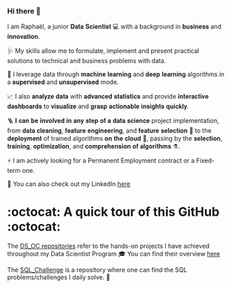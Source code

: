 ### Hi there 👋

I am Raphaël, a junior 𝐃𝐚𝐭𝐚 𝐒𝐜𝐢𝐞𝐧𝐭𝐢𝐬𝐭 💻 with a background in 𝐛𝐮𝐬𝐢𝐧𝐞𝐬𝐬 and 𝐢𝐧𝐧𝐨𝐯𝐚𝐭𝐢𝐨𝐧.

🩺 My skills allow me to formulate, implement and present practical solutions to technical and business problems with data.

🧠 I leverage data through 𝐦𝐚𝐜𝐡𝐢𝐧𝐞 𝐥𝐞𝐚𝐫𝐧𝐢𝐧𝐠 and 𝐝𝐞𝐞𝐩 𝐥𝐞𝐚𝐫𝐧𝐢𝐧𝐠 algorithms in a 𝐬𝐮𝐩𝐞𝐫𝐯𝐢𝐬𝐞𝐝 and 𝐮𝐧𝐬𝐮𝐩𝐞𝐫𝐯𝐢𝐬𝐞𝐝 mode. 

📈 I also 𝐚𝐧𝐚𝐥𝐲𝐳𝐞 𝐝𝐚𝐭𝐚 with  𝐚𝐝𝐯𝐚𝐧𝐜𝐞𝐝 𝐬𝐭𝐚𝐭𝐢𝐬𝐭𝐢𝐜𝐬 and provide 𝐢𝐧𝐭𝐞𝐫𝐚𝐜𝐭𝐢𝐯𝐞 𝐝𝐚𝐬𝐡𝐛𝐨𝐚𝐫𝐝𝐬 to 𝐯𝐢𝐬𝐮𝐚𝐥𝐢𝐳𝐞 and 𝐠𝐫𝐚𝐬𝐩 𝐚𝐜𝐭𝐢𝐨𝐧𝐚𝐛𝐥𝐞 𝐢𝐧𝐬𝐢𝐠𝐡𝐭𝐬 𝐪𝐮𝐢𝐜𝐤𝐥𝐲.

🪜 𝐈 𝐜𝐚𝐧 𝐛𝐞 𝐢𝐧𝐯𝐨𝐥𝐯𝐞𝐝 𝐢𝐧 𝐚𝐧𝐲 𝐬𝐭𝐞𝐩 𝐨𝐟 𝐚 𝐝𝐚𝐭𝐚 𝐬𝐜𝐢𝐞𝐧𝐜𝐞 project implementation, from 𝐝𝐚𝐭𝐚 𝐜𝐥𝐞𝐚𝐧𝐢𝐧𝐠, 𝐟𝐞𝐚𝐭𝐮𝐫𝐞 𝐞𝐧𝐠𝐢𝐧𝐞𝐞𝐫𝐢𝐧𝐠, and 𝐟𝐞𝐚𝐭𝐮𝐫𝐞 𝐬𝐞𝐥𝐞𝐜𝐭𝐢𝐨𝐧 🔨 to the 𝐝𝐞𝐩𝐥𝐨𝐲𝐦𝐞𝐧𝐭 of trained algorithms 𝐨𝐧 𝐭𝐡𝐞 𝐜𝐥𝐨𝐮𝐝 🚀, passing by the 𝐬𝐞𝐥𝐞𝐜𝐭𝐢𝐨𝐧, 𝐭𝐫𝐚𝐢𝐧𝐢𝐧𝐠, 𝐨𝐩𝐭𝐢𝐦𝐢𝐳𝐚𝐭𝐢𝐨𝐧, and 𝐜𝐨𝐦𝐩𝐫𝐞𝐡𝐞𝐧𝐬𝐢𝐨𝐧 𝐨𝐟 𝐚𝐥𝐠𝐨𝐫𝐢𝐭𝐡𝐦𝐬 ⚗️. 

⚡️ I am actively looking for a Permanent Employment contract or a Fixed-term one.

📌 You can also check out my LinkedIn [here](https://www.linkedin.com/in/klraphael/)

# :octocat: A quick tour of this GitHub :octocat:

The [DS_OC repositories](https://github.com/RKL13/RKL13/blob/main/DS_OC%20repositories.md) refer to the hands-on projects I have achieved throughout my Data Scientist Program :mortar_board:
You can find their overview [here](https://github.com/RKL13/RKL13/blob/main/DS_OC%20repositories.md) 

The [SQL_Challenge](https://github.com/RKL13/SQL_challenges) is a repository where one can find the SQL problems/challenges I daily solve. :honey_pot: 

<!--
**RKL13/RKL13** is a ✨ _special_ ✨ repository because its `README.md` (this file) appears on your GitHub profile.

Here are some ideas to get you started:

- 🔭 I’m currently working on ...
🌱 I’m currently learning PySpark
- 👯 I’m looking to collaborate on ...
- 🤔 I’m looking for help with ...
- 💬 Ask me about ...
- 📫 How to reach me: ...
- 😄 Pronouns: ...
- ⚡ Fun fact: ...
-->
